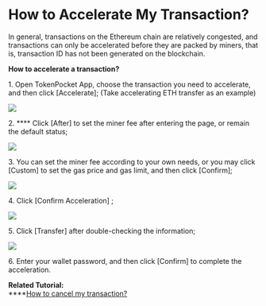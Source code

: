 # How to Accelerate My Transaction?

In general, transactions on the Ethereum chain are relatively congested, and transactions can only be accelerated before they are packed by miners, that is, transaction ID has not been generated on the blockchain.

**How to accelerate a transaction?**

1\. Open TokenPocket App, choose the transaction you need to accelerate, and then click \[Accelerate]; (Take accelerating ETH transfer as an example)

![](<../../.gitbook/assets/jia-su-1 (1).png>)

2\. **** Click \[After] to set the miner fee after entering the page, or remain the default status;

![](<../../.gitbook/assets/jia-su-02 (1).png>)

3\. You can set the miner fee according to your own needs, or you may click \[Custom] to set the gas price and gas limit, and then click \[Confirm];

![](<../../.gitbook/assets/jia-su-03 (1).png>)

4\. Click \[Confirm Acceleration] ;

![](<../../.gitbook/assets/jia-su-2 (2).png>)

5\. Click \[Transfer] after double-checking the information;

![](<../../.gitbook/assets/jia-su-3 (1).png>)

6\. Enter your wallet password, and then click \[Confirm] to complete the acceleration.

**Related Tutorial:**\
****[How to cancel my transaction?](https://tphelp.gitbook.io/en/transfer-tutorial/how-to-cancel-my-transaction)

